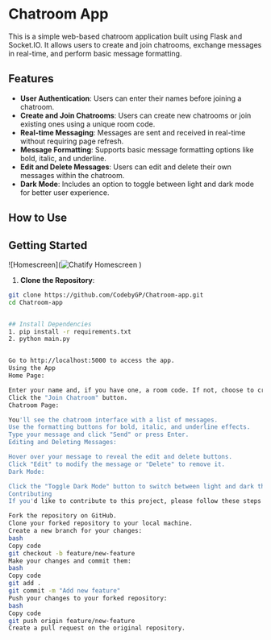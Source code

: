 # Chatroom App

This is a simple web-based chatroom application built using Flask and Socket.IO. It allows users to create and join chatrooms, exchange messages in real-time, and perform basic message formatting.

## Features

- **User Authentication**: Users can enter their names before joining a chatroom.
- **Create and Join Chatrooms**: Users can create new chatrooms or join existing ones using a unique room code.
- **Real-time Messaging**: Messages are sent and received in real-time without requiring page refresh.
- **Message Formatting**: Supports basic message formatting options like bold, italic, and underline.
- **Edit and Delete Messages**: Users can edit and delete their own messages within the chatroom.
- **Dark Mode**: Includes an option to toggle between light and dark mode for better user experience.

## How to Use

## Getting Started

![Homescreen](![Chatify Homescreen](https://github.com/CodebyGP/Chatroom-app/assets/143684745/08aed951-24b6-4e85-9d34-122c0a9aeaac)
)




1. **Clone the Repository**:

```bash
git clone https://github.com/CodebyGP/Chatroom-app.git
cd Chatroom-app


## Install Dependencies
1. pip install -r requirements.txt
2. python main.py


Go to http://localhost:5000 to access the app.
Using the App
Home Page:

Enter your name and, if you have one, a room code. If not, choose to create a new room.
Click the "Join Chatroom" button.
Chatroom Page:

You'll see the chatroom interface with a list of messages.
Use the formatting buttons for bold, italic, and underline effects.
Type your message and click "Send" or press Enter.
Editing and Deleting Messages:

Hover over your message to reveal the edit and delete buttons.
Click "Edit" to modify the message or "Delete" to remove it.
Dark Mode:

Click the "Toggle Dark Mode" button to switch between light and dark themes.
Contributing
If you'd like to contribute to this project, please follow these steps:

Fork the repository on GitHub.
Clone your forked repository to your local machine.
Create a new branch for your changes:
bash
Copy code
git checkout -b feature/new-feature
Make your changes and commit them:
bash
Copy code
git add .
git commit -m "Add new feature"
Push your changes to your forked repository:
bash
Copy code
git push origin feature/new-feature
Create a pull request on the original repository.
